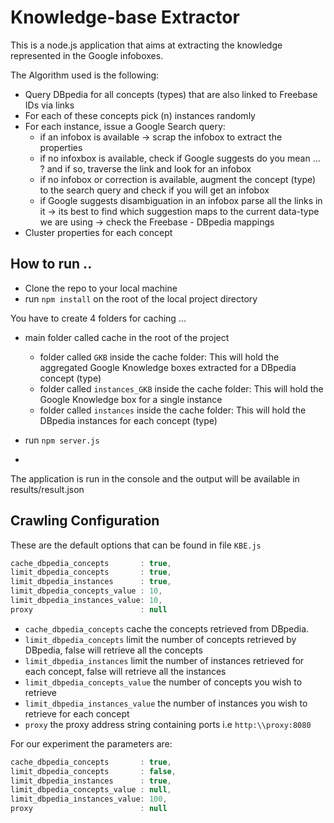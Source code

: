 Knowledge-base Extractor
=======================

This is a node.js application that aims at extracting the knowledge represented in the Google infoboxes. 

The Algorithm used is the following:
 - Query DBpedia for all concepts (types) that are also linked to Freebase IDs via <sameAs> links 
 - For each of these concepts pick (n) instances randomly 
 - For each instance, issue a Google Search query:
     + if an infobox is available -> scrap the infobox to extract the properties
     + if no infoxbox is available, check if Google suggests do you mean ... ? and if so, traverse the link and look for an infobox
     + if no infobox or correction is available, augment the concept (type) to the search query and check if you will get an infobox 
     + if Google suggests disambiguation in an infobox parse all the links in it -> its best to find which suggestion maps to the current data-type we are using -> check the Freebase - DBpedia mappings
 - Cluster properties for each concept 

## How to run ..

 - Clone the repo to your local machine
 - run ```npm install``` on the root of the local project directory 

You have to create 4 folders for caching ...
 - main folder called cache in the root of the project
 	+ folder called ```GKB``` inside the cache folder: This will hold the aggregated Google Knowledge boxes extracted for a DBpedia concept (type)
 	+ folder called ```instances_GKB``` inside the cache folder: This will hold the Google Knowledge box for a single instance
 	+ folder called ```instances``` inside the cache folder: This will hold the DBpedia instances for each concept (type)

 - run ```npm server.js```
 - 
The application is run in the console and the output will be available in results/result.json


## Crawling Configuration
These are the default options that can be found in file ```KBE.js```
```js
cache_dbpedia_concepts       : true,
limit_dbpedia_concepts       : true,
limit_dbpedia_instances      : true,
limit_dbpedia_concepts_value : 10,
limit_dbpedia_instances_value: 10,
proxy                        : null
```
- ```cache_dbpedia_concepts``` cache the concepts retrieved from DBpedia.
- ```limit_dbpedia_concepts``` limit the number of concepts retrieved by DBpedia, false will retrieve all the concepts
- ```limit_dbpedia_instances``` limit the number of instances retrieved for each concept, false will retrieve all the instances
- ```limit_dbpedia_concepts_value``` the number of concepts you wish to retrieve
- ```limit_dbpedia_instances_value``` the number of instances you wish to retrieve for each concept
- ```proxy``` the proxy address string containing ports i.e ```http:\\proxy:8080```

For our experiment the parameters are:
```js
cache_dbpedia_concepts       : true,
limit_dbpedia_concepts       : false,
limit_dbpedia_instances      : true,
limit_dbpedia_concepts_value : null,
limit_dbpedia_instances_value: 100,
proxy                        : null
```
